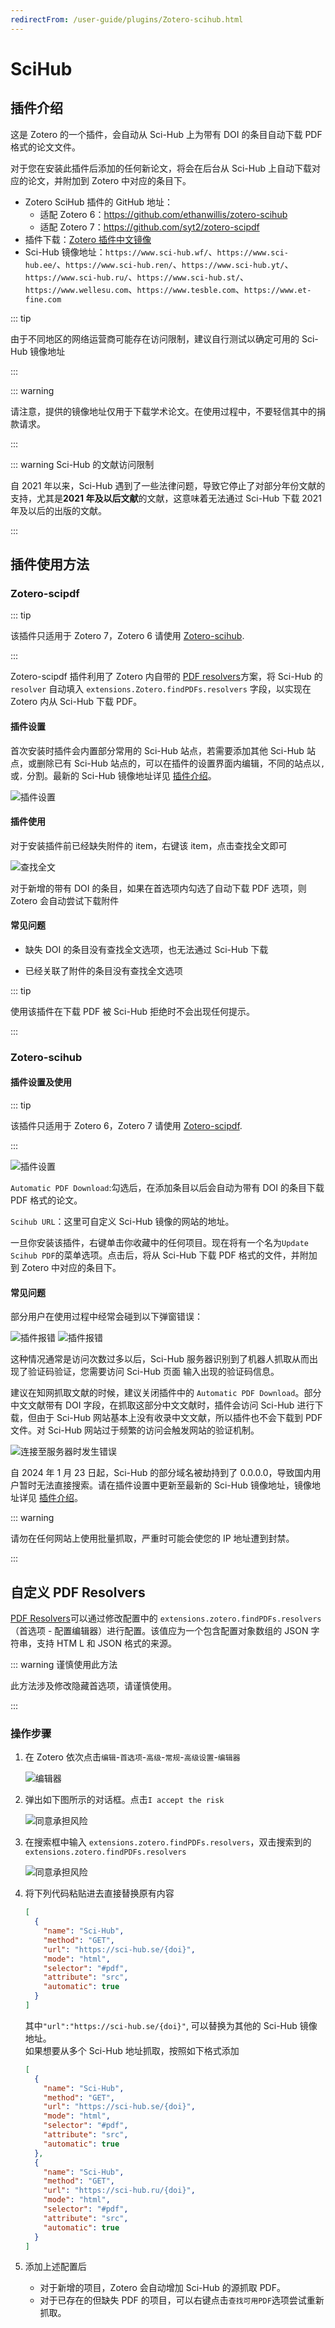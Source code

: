 ```yaml
---
redirectFrom: /user-guide/plugins/Zotero-scihub.html
---
```


# SciHub

## 插件介绍

这是 Zotero 的一个插件，会自动从 Sci-Hub 上为带有 DOI 的条目自动下载 PDF 格式的论文文件。

对于您在安装此插件后添加的任何新论文，将会在后台从 Sci-Hub 上自动下载对应的论文，并附加到 Zotero 中对应的条目下。

- Zotero SciHub 插件的 GitHub 地址：
  - 适配 Zotero 6：<https://github.com/ethanwillis/zotero-scihub>
  - 适配 Zotero 7：<https://github.com/syt2/zotero-scipdf>
- 插件下载：[Zotero 插件中文镜像](https://zotero-chinese.com/plugins/#search=sci-hub)
- Sci-Hub 镜像地址：`https://www.sci-hub.wf/`、`https://www.sci-hub.ee/`、`https://www.sci-hub.ren/`、`https://www.sci-hub.yt/`、`https://www.sci-hub.ru/`、`https://www.sci-hub.st/`、`https://www.wellesu.com`、`https://www.tesble.com`、`https://www.et-fine.com`

::: tip

由于不同地区的网络运营商可能存在访问限制，建议自行测试以确定可用的 Sci-Hub 镜像地址

:::

::: warning

请注意，提供的镜像地址仅用于下载学术论文。在使用过程中，不要轻信其中的捐款请求。

:::

::: warning Sci-Hub 的文献访问限制

自 2021 年以来，Sci-Hub 遇到了一些法律问题，导致它停止了对部分年份文献的支持，尤其是**2021 年及以后文献**的文献，这意味着无法通过 Sci-Hub 下载 2021 年及以后的出版的文献。

:::

## 插件使用方法

### Zotero-scipdf

::: tip

该插件只适用于 Zotero 7，Zotero 6 请使用 [Zotero-scihub](#zotero-scihub).

:::

Zotero-scipdf 插件利用了 Zotero 内自带的 [PDF resolvers](https://www.zotero.org/support/kb/custom_pdf_resolvers)方案，将 Sci-Hub 的 `resolver` 自动填入 `extensions.Zotero.findPDFs.resolvers` 字段，以实现在 Zotero 内从 Sci-Hub 下载 PDF。

#### 插件设置

首次安装时插件会内置部分常用的 Sci-Hub 站点，若需要添加其他 Sci-Hub 站点，或删除已有 Sci-Hub 站点的，可以在插件的设置界面内编辑，不同的站点以`,`或`，`分割。最新的 Sci-Hub 镜像地址详见 [插件介绍](#插件介绍)。

![插件设置](../../assets/images/zotero-scipdf.png)

#### 插件使用

对于安装插件前已经缺失附件的 item，右键该 item，点击查找全文即可

![查找全文](../../assets/images/查找全文.png)

对于新增的带有 DOI 的条目，如果在首选项内勾选了自动下载 PDF 选项，则 Zotero 会自动尝试下载附件

#### 常见问题

- 缺失 DOI 的条目没有查找全文选项，也无法通过 Sci-Hub 下载

- 已经关联了附件的条目没有查找全文选项

::: tip

使用该插件在下载 PDF 被 Sci-Hub 拒绝时不会出现任何提示。

:::

### Zotero-scihub

#### 插件设置及使用

::: tip

该插件只适用于 Zotero 6，Zotero 7 请使用 [Zotero-scipdf](#zotero-scipdf).

:::

![插件设置](../../assets/images/zotero-plugin-scihub/zotero-scihub.png)

`Automatic PDF Download`:勾选后，在添加条目以后会自动为带有 DOI 的条目下载 PDF 格式的论文。

`Scihub URL`：这里可自定义 Sci-Hub 镜像的网站的地址。

一旦你安装该插件，右键单击你收藏中的任何项目。现在将有一个名为`Update Scihub PDF`的菜单选项。点击后，将从 Sci-Hub 下载 PDF 格式的文件，并附加到 Zotero 中对应的条目下。

#### 常见问题

部分用户在使用过程中经常会碰到以下弹窗错误：

![插件报错](../../assets/images/zotero-plugin-scihub/scihub报错.png)
![插件报错](../../assets/images/zotero-plugin-scihub/scihub报错_1.png)

这种情况通常是访问次数过多以后，Sci-Hub 服务器识别到了机器人抓取从而出现了验证码验证，您需要访问 Sci-Hub 页面 输入出现的验证码信息。

建议在知网抓取文献的时候，建议关闭插件中的 `Automatic PDF Download`。部分中文文献带有 DOI 字段，在抓取这部分中文文献时，插件会访问 Sci-Hub 进行下载，但由于 Sci-Hub 网站基本上没有收录中文文献，所以插件也不会下载到 PDF 文件。对 Sci-Hub 网站过于频繁的访问会触发网站的验证机制。

![连接至服务器时发生错误](../../assets/images/zotero-plugin-scihub/scihub报错_2.png)

自 2024 年 1 月 23 日起，Sci-Hub 的部分域名被劫持到了 0.0.0.0，导致国内用户暂时无法直接搜索。请在插件设置中更新至最新的 Sci-Hub 镜像地址，镜像地址详见 [插件介绍](#插件介绍)。

::: warning

请勿在任何网站上使用批量抓取，严重时可能会使您的 IP 地址遭到封禁。

:::

## 自定义 PDF Resolvers

[PDF Resolvers](https://www.zotero.org/support/kb/custom_pdf_resolvers)可以通过修改配置中的 `extensions.zotero.findPDFs.resolvers` （首选项 - 配置编辑器）进行配置。该值应为一个包含配置对象数组的 JSON 字符串，支持 HTM L 和 JSON 格式的来源。

::: warning 谨慎使用此方法

此方法涉及修改隐藏首选项，请谨慎使用。

:::

### 操作步骤

1. 在 Zotero 依次点击`编辑`-`首选项`-`高级`-`常规`-`高级设置`-`编辑器`

   ![编辑器](../../assets/images/zotero-编辑器.png)

2. 弹出如下图所示的对话框。点击`I accept the risk`

   ![同意承担风险](../../assets/images/zotero-我同意承担风险.png)

3. 在搜索框中输入 `extensions.zotero.findPDFs.resolvers`，双击搜索到的 `extensions.zotero.findPDFs.resolvers`

   ![同意承担风险](../../assets/images/zotero-findPDFs_resolvers.png)

4. 将下列代码粘贴进去直接替换原有内容

   ```json
   [
     {
       "name": "Sci-Hub",
       "method": "GET",
       "url": "https://sci-hub.se/{doi}",
       "mode": "html",
       "selector": "#pdf",
       "attribute": "src",
       "automatic": true
     }
   ]
   ```

   其中`"url":"https://sci-hub.se/{doi}"`, 可以替换为其他的 Sci-Hub 镜像地址。  
   如果想要从多个 Sci-Hub 地址抓取，按照如下格式添加

   ```json
   [
     {
       "name": "Sci-Hub",
       "method": "GET",
       "url": "https://sci-hub.se/{doi}",
       "mode": "html",
       "selector": "#pdf",
       "attribute": "src",
       "automatic": true
     },
     {
       "name": "Sci-Hub",
       "method": "GET",
       "url": "https://sci-hub.ru/{doi}",
       "mode": "html",
       "selector": "#pdf",
       "attribute": "src",
       "automatic": true
     }
   ]
   ```

5. 添加上述配置后
   - 对于新增的项目，Zotero 会自动增加 Sci-Hub 的源抓取 PDF。
   - 对于已存在的但缺失 PDF 的项目，可以右键点击`查找可用PDF`选项尝试重新抓取。
